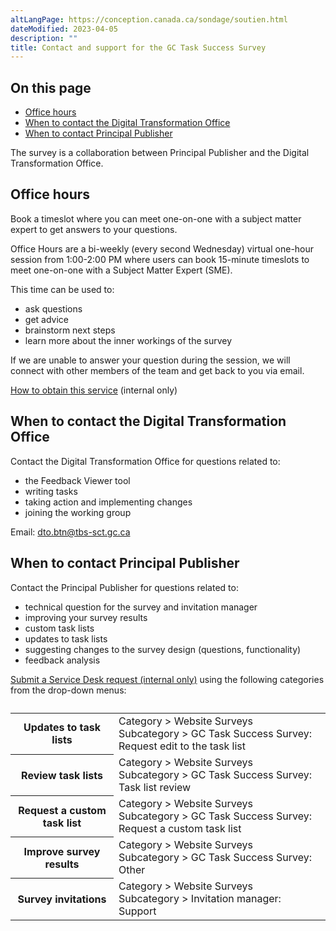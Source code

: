 ```yaml
---
altLangPage: https://conception.canada.ca/sondage/soutien.html
dateModified: 2023-04-05
description: ""
title: Contact and support for the GC Task Success Survey
---
```


## On this page

* [Office hours](#office-hours)
* [When to contact the Digital Transformation Office](#when-to-contact-the-digital-transformation-office)
* [When to contact Principal Publisher](#when-to-contact-principal-publisher)

The survey is a collaboration between Principal Publisher and the Digital Transformation Office.

## Office hours

Book a timeslot where you can meet one-on-one with a subject matter expert to get answers to your questions.

Office Hours are a bi-weekly (every second Wednesday) virtual one-hour session from 1:00-2:00 PM where users can book 15-minute timeslots to meet one-on-one with a Subject Matter Expert (SME).

This time can be used to:

* ask questions
* get advice
* brainstorm next steps
* learn more about the inner workings of the survey


If we are unable to answer your question during the session, we will connect with other members of the team and get back to you via email.

[How to obtain this service](https://www.gcpedia.gc.ca/wiki/Government_of_Canada_Task_Success_Survey#Support) (internal only)

## When to contact the Digital Transformation Office

Contact the Digital Transformation Office for questions related to:

* the Feedback Viewer tool
* writing tasks
* taking action and implementing changes
* joining the working group

Email: [dto.btn@tbs-sct.gc.ca](mailto:dto.btn@tbs-sct.gc.ca)

## When to contact Principal Publisher

Contact the Principal Publisher for questions related to:

* technical question for the survey and invitation manager
* improving your survey results
* custom task lists
* updates to task lists
* suggesting changes to the survey design (questions, functionality)
* feedback analysis

[Submit a Service Desk request (internal only)](http://requestform.portal.gc.ca/tickets.html) using the following categories from the drop-down menus:

<table class="table wb-tables table-striped">
    <caption></caption>
    <tbody>
        <tr>
            <th>Updates to task lists</th>
            <td>Category > Website Surveys<br>Subcategory > GC Task Success Survey: Request edit to the task list</td>
        </tr>
        <tr>
            <th>Review task lists</th>
            <td>Category > Website Surveys<br>Subcategory > GC Task Success Survey: Task list review</td>
        </tr>
        <tr>
            <th>Request a custom task list</th>
            <td>Category > Website Surveys<br>Subcategory > GC Task Success Survey: Request a custom task list</td>
        </tr>
        <tr>
            <th>Improve survey results</th>
            <td>Category > Website Surveys<br>Subcategory > GC Task Success Survey: Other</td>
        </tr>
        <tr>
            <th>Survey invitations</th>
            <td>Category > Website Surveys<br>Subcategory > Invitation manager: Support</td>
        </tr>
    </tbody>
</table>
